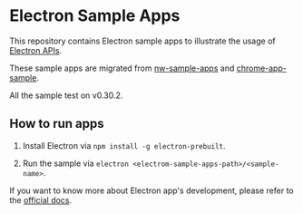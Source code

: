 # Electron Sample Apps

This repository contains Electron sample apps to illustrate the usage of
[Electron APIs](https://github.com/atom/electron/tree/master/docs).

These sample apps are migrated from [nw-sample-apps](https://github.com/zcbenz/nw-sample-apps)
and [chrome-app-sample](https://github.com/GoogleChrome/chrome-app-samples).

All the sample test on v0.30.2.

## How to run apps

1. Install Electron via `npm install -g electron-prebuilt`.

2. Run the sample via `electron <electrom-sample-apps-path>/<sample-name>`.

If you want to know more about Electron app's development, please refer to the
[official docs](https://github.com/atom/electron/blob/master/docs/tutorial/quick-start.md).
